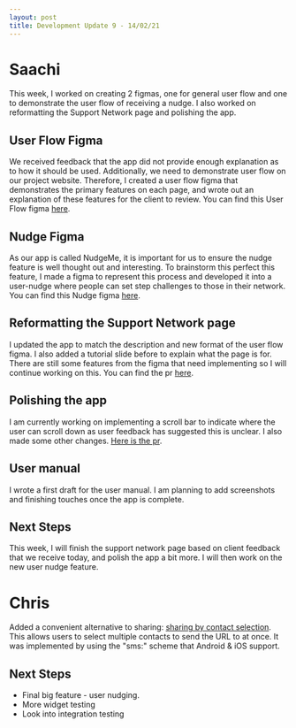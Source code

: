 ```yaml
---
layout: post
title: Development Update 9 - 14/02/21
---
```


# Saachi

This week, I worked on creating 2 figmas, one for general user flow and one to demonstrate the user flow of receiving a nudge. I also worked on reformatting the Support Network page and polishing the app.

## User Flow Figma
We received feedback that the app did not provide enough explanation as to how it should be used. Additionally, we need to demonstrate user flow on our project website. Therefore, I created a user flow figma that demonstrates the primary features on each page, and wrote out an explanation of these features for the client to review.  You can find this User Flow figma [here](https://www.figma.com/proto/53Di5ADgodaHYWmMHXB8xv/NudgeMe-User-Flow?node-id=59%3A49&scaling=scale-down).

## Nudge Figma
As our app is called NudgeMe, it is important for us to ensure the nudge feature is well thought out and interesting. To brainstorm this perfect this feature, I made a figma to represent this process and developed it into a user-nudge where people can set step challenges to those in their network. You can find this Nudge figma [here](https://www.figma.com/proto/Y5WnyJvxTJu0CvglLNgRSa/Nudge?node-id=0%3A3&scaling=min-zoom).

## Reformatting the Support Network page
I updated the app to match the description and new format of the user flow figma. I also added a tutorial slide before to explain what the page is for. There are still some features from the figma that need implementing so I will continue working on this. You can find the pr [here](https://github.com/UCLComputerScience/COMP0016_2020_21_Team26/pull/135). 

## Polishing the app
I am currently working on implementing a scroll bar to indicate where the user can scroll down as user feedback has suggested this is unclear. I also made some other changes. [Here is the pr](https://github.com/UCLComputerScience/COMP0016_2020_21_Team26/pull/133).

## User manual 
I wrote a first draft for the user manual. I am planning to add screenshots and finishing touches once the app is complete. 

## Next Steps
This week, I will finish the support network page based on client feedback that we receive today, and polish the app a bit more. I will then work on the new user nudge feature.

# Chris

Added a convenient alternative to sharing:
[sharing by contact selection](https://github.com/UCLComputerScience/COMP0016_2020_21_Team26/pull/132).
This allows users to select multiple contacts to send the URL to at once.
It was implemented by using the "sms:" scheme that Android & iOS support.

## Next Steps

- Final big feature - user nudging.
- More widget testing
- Look into integration testing
